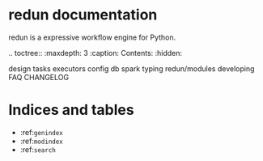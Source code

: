 redun documentation
===================

redun is a expressive workflow engine for Python.

.. toctree::
   :maxdepth: 3
   :caption: Contents:
   :hidden:

   design
   tasks
   executors
   config
   db
   spark
   typing
   redun/modules
   developing
   FAQ
   CHANGELOG


Indices and tables
==================

* :ref:`genindex`
* :ref:`modindex`
* :ref:`search`
